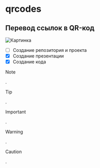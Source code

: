 # qrcodes
## Перевод ссылок в QR-код
![Картинка](https://t3.ftcdn.net/jpg/02/23/88/58/360_F_223885881_Zotk7yyvWJDvq6iWq2A9XU60iVJEnrzC.jpg)
- [ ] Создание репозитория и проекта
- [x] Создание презентации
- [x] Создание кода

> [!NOTE]
> .

> [!TIP]
> .

> [!IMPORTANT]
> .

> [!WARNING]
> .

> [!CAUTION]
> .
